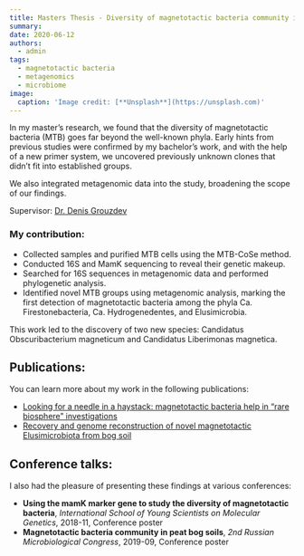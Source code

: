 ```yaml
---
title: Masters Thesis - Diversity of magnetotactic bacteria community in soils, 2018 - 2020
summary: 
date: 2020-06-12
authors:
  - admin
tags:
  - magnetotactic bacteria
  - metagenomics
  - microbiome
image:
  caption: 'Image credit: [**Unsplash**](https://unsplash.com)'
---
```


In my master’s research, we found that the diversity of magnetotactic bacteria (MTB) goes far beyond the well-known phyla. Early hints from previous studies were confirmed by my bachelor’s work, and with the help of a new primer system, we uncovered previously unknown clones that didn’t fit into established groups.

We also integrated metagenomic data into the study, broadening the scope of our findings.

Supervisor: [Dr. Denis Grouzdev](https://www.researchgate.net/profile/Denis-Grouzdev)

### My contribution:

- Collected samples and purified MTB cells using the MTB-CoSe method.
- Conducted 16S and MamK sequencing to reveal their genetic makeup.
- Searched for 16S sequences in metagenomic data and performed phylogenetic analysis.
- Identified novel MTB groups using metagenomic analysis, marking the first detection of magnetotactic bacteria among the phyla Ca. Firestonebacteria, Ca. Hydrogenedentes, and Elusimicrobia.

This work led to the discovery of two new species: Candidatus Obscuribacterium magneticum and Candidatus Liberimonas magnetica.

## Publications:
You can learn more about my work in the following publications:
- [Looking for a needle in a haystack: magnetotactic bacteria help in “rare biosphere” investigations](https://doi.org/10.1101/2022.07.08.499144)
- [Recovery and genome reconstruction of novel magnetotactic Elusimicrobiota from bog soil](https://academic.oup.com/ismej/article/17/2/204/7474004?login=false)

## Conference talks:
I also had the pleasure of presenting these findings at various conferences:
- **Using the mamK marker gene to study the diversity of magnetotactic bacteria**, *International School of Young Scientists on Molecular Genetics*, 2018-11, Conference poster
- **Magnetotactic bacteria community in peat bog soils**, *2nd Russian Microbiological Congress*, 2019-09, Conference poster